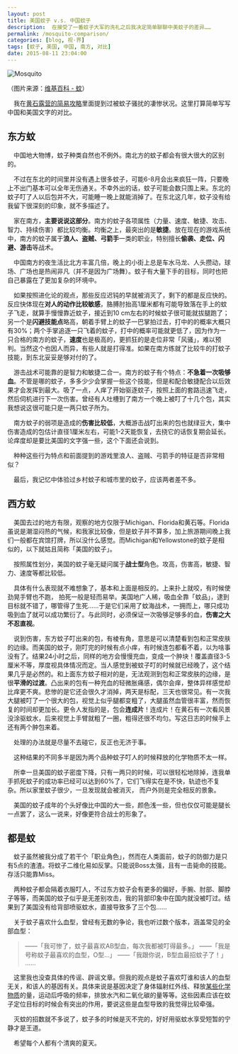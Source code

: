 ```yaml
---
layout: post
title: 美国蚊子 v.s. 中国蚊子
description:  在接受了一番蚊子大军的洗礼之后我决定简单聊聊中美蚊子的差异……
permalink: /mosquito-comparison/
categories: [blog, 视·界]
tags: [蚊子, 美国, 中国, 南方, 对比]
date: 2015-08-11 23:04:00
--- 
```


![Mosquito]({{site.img-hosting}}/Pic4Post/mosquito-comparison/mosquito.jpg "蚊子")

（图片来源：[维基百科 - 蚊](https://zh.wikipedia.org/wiki/%E8%9A%8A)）

　我在[黄石露营的简易攻略](/yellowstone-camping-guide)里面提到过被蚊子骚扰的凄惨状况。这里打算简单写写中国和美国文字的对比。

## 东方蚊

　中国地大物博，蚊子种类自然也不例外。南北方的蚊子都会有很大很大的区别的。

　不过在东北的时间里并没有遇上很多蚊子，可能6-8月会出来疯狂一阵，只要晚上不出门基本可以全年无伤通关。不幸外出的话，蚊子可能会数只围上来。东北的蚊子叮了人以后包并不大，可能睡一晚上就能消掉了。在东北这几年，蚊子没有给我留下很深刻的印象，就不多描述了。

　家在南方，**主要说说这部分**。南方的蚊子各项属性（力量、速度、敏捷、攻击、智力、持续伤害）都比较均衡。均衡之上，最突出的是**敏捷**。放在现在的游戏系统中，南方的蚊子属于**浪人、盗贼、弓箭手**一类的职业，特别擅长**偷袭、走位、闪避、游击**等战术。

　中国南方的夜生活比北方丰富几倍，晚上的小街上总是车水马龙、人头攒动，球场、广场也是热闹非凡（并不是因为广场舞）。蚊子有大量下手的目标，同时也把自己暴露在了更加复杂的环境中。

　如果按照进化论的观点，那些反应迟钝的早就被消灭了，剩下的都是反应快的。反应快体现在**对人的动作比较敏感**，胳膊肘抬高1厘米都有可能导致落在手上的蚊子飞走，就算手慢慢靠近蚊子，接近到10 cm左右的时候蚊子很可能就拔腿跑了；另一个是**闪避技能点**略高，朝着手臂上的蚊子一巴掌拍过去，打中的的概率大概只有30%；两个手掌追逐一只飞着的蚊子，打中的概率可能就更低了，因为作为一只合格的南方的蚊子，**速度**也是极高的，更抓狂的是走位非常「风骚」，难以预判。当然这个也因人而异，有些人就是打得准。如果在南方练就了比较牛的打蚊子技能，到东北妥妥是够对付的了。

　游击战术可能靠的是智力和敏捷二合一。南方的蚊子有个特点：**不急着一次吸够血**。不管是哪的蚊子，多多少少会掌握一些这个技能，但是和配合敏捷配合以后效果才会发挥到最大。吸了一点，人痒了开始驱逐蚊子，按照上面的套路迅速飞走，然后伺机进行下一次伤害。曾经有人吐槽到了南方一个晚上被叮了十几个包，其实我想说这很可能只是一两只蚊子所为。

　南方蚊子的弱项是造成的**伤害比较低**，大概游击战叮出来的包也就绿豆大，集中伤害造成的包估计直径1厘米左右，可能1-2天能恢复，去挠它的话恢复期会延长。论痒度却是要比美国的文字强一些，这个下面还会说到。

　种种这些行为特点和前面提到的游戏里浪人、盗贼、弓箭手的特征是否非常相似？

　最后，我记忆中体验过乡村蚊子和城市里的蚊子，应该两者差不多。

## 西方蚊

　美国去过的地方有限，观察的地方仅限于Michigan、Florida和黄石等。Florida虽说是潮湿闷热的气候，和我家比较像，但是蚊子并不算多，加上旅游期间晚上我们一般都在宾馆打牌，所以没什么感觉。而Michigan和Yellowstone的蚊子是相似的，以下就姑且简称「美国的蚊子」。

　按照属性划分，美国的蚊子毫无疑问属于**战士型**角色。攻高，伤害高，敏捷、智力、速度等都比较低。

　具体有什么表现就不难想象了，基本和上面是相反的。上来扑上就咬，有时候使劲晃手臂也不跑， 拍死一般是轻而易举。美国地广人稀，吸血全靠「蚊品」，逮到目标就不错了，哪管得了生死……于是它们采用了蚊海战术，一拥而上，哪只成功吸到血了就可以成功繁衍了。与此同时，必须保证一次吸够足够多的血，**伤害之大不忍直视**。

　说到伤害，东方蚊子叮出来的包，有棱有角，意思是可以清楚看到包和正常皮肤的边缘。而美国的蚊子，刚叮完的时候有点小痒，有时候连包都看不着，以为啥事没有了。结果24小时之后，同样的地方会慢慢充血，变成一个肿块！覆盖直径3-5厘米不等，厚度视具体情况而定。当人感觉到被蚊子叮的时候就已经晚了，这个结果几乎是必然的。和上面东方蚊子相对的是，无法观测到包和正常皮肤的边缘，是很**平滑的过渡**。凸出来的包有一种充血的轻微胀痛感，偶尔会痒，整体异样感觉却比痒更不爽。悲惨的是它还会很久才消掉，两天是标配，三天也很常见。有一次我大腿被叮了一个很大的包，视觉上似乎腿都变粗了，大腿虽然血管很丰富，然而恢复的时间却更加长。更令人发指的是，包会**连成片**！连成片！在黄石有一次看风景没涂驱蚊水，后来视觉上手臂就粗了一圈，粗得还很不均匀。写这日志的时候手上还有两个肿包来着。

　处理的办法就是尽量不去碰它，反正也无济于事。

　这种结果的不同多半是因为两个品种蚊子叮人的时候释放的化学物质不太一样。

　所幸一旦美国的蚊子密度下降，只有一两只的时候，可以很轻松地除掉，连我单手抓死蚊子的成功率已经可以达到60%了，它们飞得实在是不快，轨迹也不复杂。所以家里蚊子很少，一旦发现就会被消灭， 而户外则是完全相反的景象。

　美国的蚊子成年的个头好像比中国的大一些，颜色浅一些，但也仅仅可能是腿长一点罢了，这么一说来，好像更符合战士的形象了。

## 都是蚊

　蚊子虽然被我分成了若干个「职业角色」，然而在人类面前，蚊子的防御力是只有5点的渣渣。将蚊子二维化易如反掌。只能说Boss太强，且有一击毙命的技能。存活只能靠Miss。

　两种蚊子都会隔着衣服叮人，不过东方蚊子会有更多的偏好，手腕、肘部、脚脖子等等，而美国的蚊子似乎是无差别攻击，我的背部印象中在国内就没被叮过。结果到了美国没有给背部喷驱蚊水，直接导致多了三个包……

　关于蚊子喜欢什么血型，曾经有无数的争论，我也听过数个版本，涵盖常见的全部血型：

> ——「我可惨了，蚊子最喜欢AB型血，每次我都被叮得最多。」
> ——「我是号称蚊子最喜欢的血型，O型…」
> ——「我跟你说，B型血最招蚊子了！」
> ……

　这里我也没查具体的传谣、辟谣文章。但我的观点是蚊子喜欢叮谁和该人的血型无关，和该人的基因有关。具体来说是基因决定了身体辐射红外线、释放[某些化学物质](http://blog.sciencenet.cn/blog-460310-588119.html)的量，运动后呼吸的频率，排放水汽和二氧化碳的量等等。这些因素应该在蚊子定位目标的时候会有突出的作用，要说这些是血型导致的我觉得比较牵强。

　灭蚊的招数就不多说了，蚊子多的时候是灭不完的，好好用驱蚊水享受短暂的宁静才是王道。

　希望每个人都有个清爽的夏天。